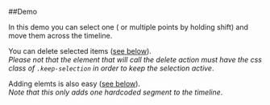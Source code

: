 ##Demo

In this demo you can select one ( or multiple points by holding shift) and move them across the timeline.

You can <a class="keep-selection delete" name="delete">delete selected items</a> (<a href="#deleting">see below</a>).  
_Please not that the element that will call the delete action must have the css class of `.keep-selection` in order to keep the selection active_. 

<a class="keep-selection add" name="add">Adding elemts</a> is also easy (<a href="#deleting">see below</a>).  
_Note that this only adds one hardcoded segment to the timeline_.

<div class="soom keep-selection"></div>
<div class="timeline"></div>

<script src="//cdnjs.cloudflare.com/ajax/libs/d3/3.4.8/d3.min.js"></script>
<script src="//cdnjs.cloudflare.com/ajax/libs/lodash.js/2.4.1/lodash.backbone.min.js"></script>
<script src="//cdnjs.cloudflare.com/ajax/libs/backbone.js/1.1.2/backbone-min.js"></script>
<script src="//rawgit.com/ircam-rnd/timeLine/master/timeLine.min.js"></script>
<script src="//rawgit.com/ircam-rnd/breakpoint-edit/master/build/breakpoint-edit.js"></script>
<script src="//rawgit.com/ircam-rnd/zoomer/master/build/zoomer.min.js"></script>
<link rel="stylesheet" href="./css/style.css">
<script>
  var radius = 5;
  var color = 'lightblue';
  var data = [
    {
      cx: 43,
      cy: 67,
      r: radius,
      color: 'green'
    },
    {
      cx: 50,
      cy: 250,
      r: radius,
      // color: color
    },
    {
      cx: 90,
      cy: 170,
      r: radius,
      // color: color
    },
    {
      cx: 200,
      cy: 250,
      r: radius,
      // color: color
    },
    {
      cx: 300,
      cy: 320,
      r: radius,
      // color: color
    },
    {
      cx: 340,
      cy: 150,
      r: radius,
      // color: color
    }
  ];

  var collection = new Backbone.Collection(data);

  var bkpView = {
    sortIndex: function(d) {
      return +d.get('cx');
    },
    cx: function(d, v) {
      if(!v) return +d.get('cx') || 0;
      d.set('cx', (+v));
    },
    cy: function(d, v) {
      if(!v) return +d.get('cy') || 1;
      d.set('cy', (+v));
    },
    r: function(d, v) {
      if(!v) return +d.get('r') || 5;
      d.set('r', (+v));
    }
  };

  document.addEventListener('DOMContentLoaded', function() {
  
    // Timeline
    // --------
    var graph = timeLine()
      .width(750)
      .height(150)
      .xDomain([0, 350])
      .yDomain([0, 350]);

    // breakpoints layer
    // ----------------
    var bkp = breakpointEdit()
      .data(collection.models)
      .dataView(bkpView)
      .name('breakpoints')
      .lineColor(color)
      .color('red')
      .interpolate('linear')
      .opacity(1);

    // we add layers
    graph.layer(bkp);
  
    // Zoom behaviour/layer
    // ---------------------
    var zoomr = zoomer()
      .graph(graph)
      .on('mousemove', function(evt) {
        // sends evt {anchor: zx, factor: zFactor, delta: {x: deltaX, y: deltaY}}
        graph.xZoom(evt);
        d3.select('.xaxis').call(xAxis); // redraw axis
      })
      .on('mouseup', function(evt) {
        graph.xZoomSet();
        xAxis.scale(graph.xScale);
        d3.select('.xaxis').call(xAxis); // redraw axis
      });

    d3.select('.soom')
      .append('svg')
      .attr('width', 800)
      .attr('height', 30)
      .call(zoomr.draw);

    // draw
    // -----
    // we pass in the drawing method from our timeline object
    d3.select('.timeline').call(graph.draw);

    // axis for the zoom
    // ------------------
    var xAxis = d3.svg.axis()
      .scale(graph.xScale)
      .tickSize(1)
      // .tickFormat(function(d){
      //   var date = new Date(d);
      //   var format = d3.time.format("%M:%S");
      //   return format(date);
      // });

    d3.select('.soom svg')
      .append('g')
      .attr('class', 'xaxis')
      .attr("transform", "translate(0,0)")
      .attr('fill', '#555').call(xAxis);


    // Adding / deletting
    // ------------------

    function deleteSelected() {
      // find selected segments and delete each of them from the collection
      var selected = d3.selectAll('.layout .selected');
      selected.each(function(item){
        collection.remove(item);
      });
      // pass again the modified data and call update
      bkp.data(collection.models);
      graph.update();
    }

    function addItem() {
      // add one segment to the collection
      collection.add({
        cx: 250,
        cy: 100,
        r: radius,
        color: 'blue'
      });

      // console.dir(collection.models);
      // pass again the modified data and call update
      bkp.data(collection.models);
      graph.update();
    }

    document.querySelector('.add').addEventListener('click', addItem);
    document.querySelector('.delete').addEventListener('click', deleteSelected);

  });
</script>